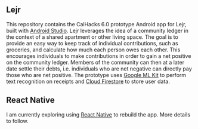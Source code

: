 ## Lejr
This repository contains the CalHacks 6.0 prototype Android app for Lejr, built with [Android Studio](https://developer.android.com/studio). Lejr leverages the idea of a community ledger in the context of a shared apartment or other living space. The goal is to provide an easy way to keep track of individual contributions, such as groceries, and calculate how much each person owes each other. This encourages individuals to make contributions in order to gain a net positive on the community ledger. Members of the community can then at a later date settle their debts, i.e. individuals who are net negative can directly pay those who are net positive. The prototype uses [Google ML Kit](https://developers.google.com/ml-kit) to perform text recognition on receipts and [Cloud Firestore](https://firebase.google.com/docs/firestore) to store user data.

## React Native
I am currently exploring using [React Native](https://reactnative.dev/) to rebuild the app. More details to follow.
